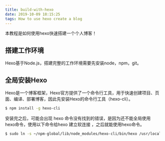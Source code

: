 ```yaml
---
title: build-with-hexo
date: 2019-10-09 18:15:25
tags: How to use hexo create a blog
---
```

本教程是如何使用hexo快速搭建一个个人博客！

## 搭建工作环境
Hexo基于Node.js，搭建完整的工作环境需要先安装node，npm，git。
## 全局安装Hexo
Hexo是一个博客框架，Hexo官方提供了一个命令行工具，用于快速创建项目、页面、编译、部署博客，因此先安装Hexo的命令行工具（hexo-cli）。
```bash
$ npm install -g hexo-cli
```
安装完之后，可能会出现 hexo 命令没有找到的错误，是因为还不能全局使用hexo命令，使用以下命令给hexo 建立软连接 ，之后就能使用hexo命令。
```bash
$ sudo ln -s ~/npm-global/lib/node_modules/hexo-cli/bin/hexo /usr/local/bin/hexo
```
